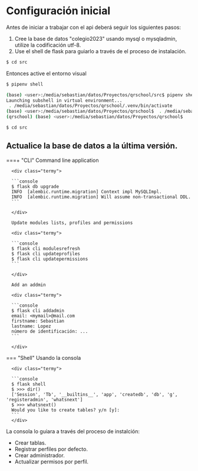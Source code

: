 # Configuración inicial

Antes de iniciar a trabajar con el api deberá seguir los siguientes pasos:

1. Cree la base de datos "colegio2023" usando mysql o mysqladmin, utilize la codificación utf-8.
2. Use el shell de flask para guiarlo a través de el proceso de instalación.

```bash
$ cd src
```

Entonces active el entorno visual

<div class="termy">

```bash
$ pipenv shell

(base) <user>:/media/sebastian/datos/Proyectos/qrschool/src$ pipenv shell
Launching subshell in virtual environment...
 . /media/sebastian/datos/Proyectos/qrschool/.venv/bin/activate
(base) <user>:/media/sebastian/datos/Proyectos/qrschool$  . /media/sebastian/datos/Proyectos/qrschool/.venv/bin/activate
(qrschool) (base) <user>:/media/sebastian/datos/Proyectos/qrschool$

$ cd src

```

</div>

## Actualice la base de datos a la última versión.

===+ "CLI"
      Command line application

      <div class="termy">

      ```console
      $ flask db upgrade
      INFO  [alembic.runtime.migration] Context impl MySQLImpl.
      INFO  [alembic.runtime.migration] Will assume non-transactional DDL.
      ```

      </div>

      Update modules lists, profiles and permissions

      <div class="termy">

      ```console
      $ flask cli modulesrefresh
      $ flask cli updateprofiles
      $ flask cli updatepermissions
      ```

      </div>

      Add an addmin

      <div class="termy">

      ```console
      $ flask cli addadmin
      email: <mymail>@mail.com
      firstname: Sebastian
      lastname: Lopez
      número de identificación: ...
      ```

      </div>

=== "Shell"
      Usando la consola

      <div class="termy">

      ```console
      $ flask shell
      $ >>> dir()
      ['Session', 'Tb', '__builtins__', 'app', 'createdb', 'db', 'g', 'registeradmin', 'whatsnext']
      $ >>> whatsnext()
      Would you like to create tables? y/n [y]:
      ```
      </div>

La consola lo guiara a través del proceso de instalción:

- Crear tablas.
- Registrar perfiles por defecto.
- Crear administrador.
- Actualizar permisos por perfil.
